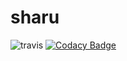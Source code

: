 # sharu
![travis](https://travis-ci.org/jsharada/sharu.svg?branch=master)
[![Codacy Badge](https://api.codacy.com/project/badge/Grade/90aebafd32fd41278804f1fd32dd467b)](https://www.codacy.com/app/jsharada/sharu?utm_source=github.com&amp;utm_medium=referral&amp;utm_content=jsharada/sharu&amp;utm_campaign=Badge_Grade)

